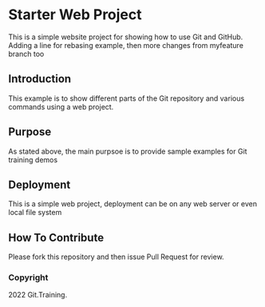 # Starter Web Project

This is a simple website project for showing how to use Git and GitHub. Adding a line for rebasing example, then more changes from myfeature branch too

## Introduction

This example is to show different parts of the Git repository and various commands using a web project.

## Purpose

As stated above, the main purpsoe is to provide sample examples for Git training demos

## Deployment

This is a simple web project, deployment can be on any web server or even local file system

## How To Contribute

Please fork this repository and then issue Pull Request for review.

### Copyright

2022 Git.Training.